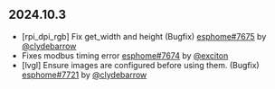## 2024.10.3

- [rpi_dpi_rgb] Fix get_width and height (Bugfix) [esphome#7675](https://github.com/esphome/esphome/pull/7675) by [@clydebarrow](https://github.com/clydebarrow)
- Fixes modbus timing error [esphome#7674](https://github.com/esphome/esphome/pull/7674) by [@exciton](https://github.com/exciton)
- [lvgl] Ensure images are configured before using them. (Bugfix) [esphome#7721](https://github.com/esphome/esphome/pull/7721) by [@clydebarrow](https://github.com/clydebarrow)

